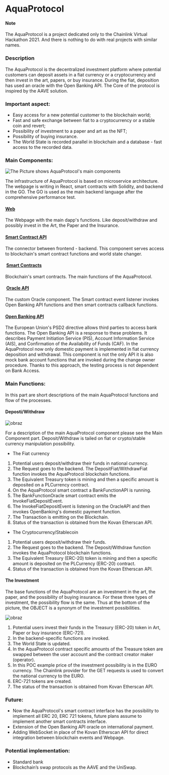 # AquaProtocol

#### Note
The AquaProtocol is a project dedicated only to the Chainlink Virtual Hackathon 2021. And there is nothing to do with real projects with similar names.

### Description
The AquaProtocol is the decentralized investment platform where potential customers can deposit assets in a fiat currency or a cryptocurrency and then invest in the art, papers, or buy insurance.
During the fiat, deposition has used an oracle with the Open Banking API.
The Core of the protocol is inspired by the AAVE solution.

### Important aspect:
- Easy access for a new potential customer to the blockchain world;
- Fast and safe exchange between fiat to a cryptocurrency or a stable coin and revert;
- Possibility of investment to a paper and art as the NFT;
- Possibility of buying insurance.
- The World State is recorded parallel in blockchain and a database - fast access to the recorded data.

### Main Components:

![The Picture shows AquaProtocol's main components](https://user-images.githubusercontent.com/81238266/113659154-ba093a00-96a1-11eb-9c82-7a8f60efc9bf.png)

The infrastructure of AquaProtocol is based on microservice architecture. The webpage is writing in React, smart contracts with Solidity, and backend in the GO.
The GO is used as the main backend language after the comprehensive performance test.
#### [Web](https://github.com/aquaprotocol/web)
The Webpage with the main dapp's functions. Like deposit/withdraw and possibly invest in the Art, the Paper and the Insurance.

#### [Smart Contract API](https://github.com/aquaprotocol/smart-contract-api)

The connector between frontend - backend. This component serves access to blockchain's smart contract functions and world state changer.

####  [Smart Contracts](https://github.com/aquaprotocol/smart-contract)

Blockchain's smart contracts. The main functions of the AquaProtocol.

####  [Oracle API](https://github.com/aquaprotocol/oracle-api)
The custom Oracle component. The Smart contract event listener invokes Open Banking API functions and then smart contracts callback functions.

#### [Open Banking API](https://github.com/aquaprotocol/open-banking-api)
The European Union's PSD2 directive allows third parties to access bank functions. The Open Banking API is a response to these problems. It describes Payment Initiation Service (PIS), Account Information Service (AIS), and Confirmation of the Availability of Funds (CAF). In the AquaProtocol now only domestic payment is implemented in fiat currency deposition and withdrawal. This component is not the only API it is also mock bank account functions that are invoked during the change owner procedure. Thanks to this approach, the testing process is not dependent on Bank Access.

### Main Functions:
In this part are short descriptions of the main AquaProtocol functions and flow of the processes.

#### Deposti/Withdraw

![obraz](https://user-images.githubusercontent.com/81238266/113665307-88966b80-96ad-11eb-8af0-0d63d78206e6.png)

For a description of the main AquaProtocol component please see the Main Component part. Deposit/Withdraw is tailed on fiat or crypto/stable currency manipulation possibility.

- The Fiat currency
1. Potential users deposit/withdraw their funds in national currency.
2. The Request goes to the backend. The DepositFiat/WithdrawFiat function invokes the AquaProtocol blockchain functions.
3. The Equivalent Treasury token is mining and then a specific amount is deposited on a PLCurrency contract.
4. On the AquaProtocol smart contract a BankFunctionAPI is running.
5. The BankFunctionOracle smart contract emits the InvokeFiatDepositEvent.
6. The InvokeFiatDepositEvent is listening on the OracleAPI and then invokes OpenBanking's domestic payment function.
7. The Transaction is emitting on the Blockchain.
8. Status of the transaction is obtained from the Kovan Etherscan API.

- The Cryptocurrency/Stablecoin
1. Potential users deposit/withdraw their funds.
2. The Request goes to the backend. The Deposit/Withdraw function invokes the AquaProtocol blockchain functions.
3. The Equivalent Treasury (ERC-20) token is mining and then a specific amount is deposited on the PLCurrency (ERC-20) contract.
4. Status of the transaction is obtained from the Kovan Etherscan API.

#### The Investment

The base functions of the AquaProtocol are an investment in the art, the paper, and the possibility of buying insurance.
For these three types of investment, the possibility flow is the same. Thus at the bottom of the picture, the OBJECT is a synonym of the investment possibilities.

![obraz](https://user-images.githubusercontent.com/81238266/113668380-71a64800-96b2-11eb-93b5-57be2d590032.png)

1. Potential users invest their funds in the Treasury (ERC-20) token in Art, Paper or buy insurance (ERC-721).
2. In the backend-specific functions are invoked.
3. The World State is updated.
4. In the AquaProtocol contract specific amounts of the Treasure token are swapped between the user account and the contract creator maker (operator).
5. In this POC example price of the investment possibility is in the EURO currency. The Chainlink provider for the GET requests is used to convert the national currency to the EURO.
6. ERC-721 tokens are created.
7. The status of the transaction is obtained from Kovan Etherscan API.

### Future:
- Now the AquaProtocol's smart contract interface has the possibility to implement all ERC 20, ERC 721 tokens, future plans assume to implement another smart contracts interface.
- Extension of the Open Banking API oracle on international payment.
- Adding WebSocket in place of the Kovan Etherscan API for direct integration between blockchain events and Webpage.

### Potential implementation:
- Standard bank
- Blockchain’s swap protocols as the AAVE and the UniSwap.
